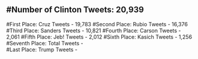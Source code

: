 #Number of Clinton Tweets: 20,939
---
#First Place: Cruz Tweets - 19,783
#Second Place: Rubio Tweets - 16,376
#Third Place: Sanders Tweets - 10,821
#Fourth Place: Carson Tweets - 2,061
#Fifth Place: Jeb! Tweets - 2,012
#Sixth Place: Kasich Tweets - 1,256
#Seventh Place: Total Tweets -  
#Last Place: Trump Tweets - 

